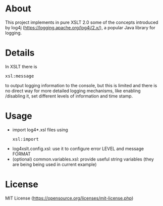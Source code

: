 # About
This project implements  in pure XSLT 2.0  some of the concepts introduced by log4j (https://logging.apache.org/log4j/2.x/), a popular Java library for logging.

# Details
In XSLT there is
<pre>
xsl:message
</pre> 

to output logging information to the console, but this is limited and there is no direct way for more detailed logging mechanisms, like enabling /disabling it, set different levels of information and time stamp.

# Usage
* import log4*.xsl files using <pre>xsl:import</pre>
* log4xslt.config.xsl: use it to configure error LEVEL and message FORMAT
* (optional) common.variables.xsl: provide useful string variables (they are being being used in current example)

# License
MIT License (https://opensource.org/licenses/mit-license.php)
